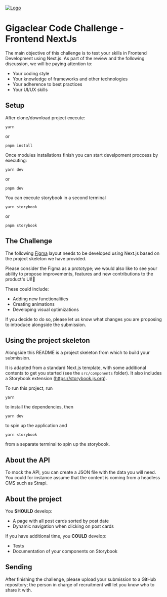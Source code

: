 [![Logo](https://gc-strapi-production.s3.eu-west-2.amazonaws.com/Gigaclear_Core_Logo_Master_RGB_Orange_fc5526ff8b.svg "Logo")](Gigaclear_Logo)

# Gigaclear Code Challenge - Frontend NextJs

The main objective of this challenge is to test your skills in Frontend Development using Next.js. As part of the review and the following discussion, we will be paying attention to:

- Your coding style
- Your knowledge of frameworks and other technologies
- Your adherence to best practices
- Your UI/UX skills

## Setup

After clone/download project execute:

```
yarn
```

or

```
pnpm install
```

Once modules installations finish you can start develpoment proccess by executing:

```
yarn dev
```

or

```
pnpm dev
```

You can execute storybook in a second terminal

```
yarn storybook
```

or

```
pnpm storybook
```

## The Challenge

The following [Figma](https://www.figma.com/file/6Lqq3DipyAvKRaXzHqm7os/gigaclear-frontend-challenge?node-id=0%3A1 "Figma") layout needs to be developed using Next.js based on the project skeleton we have provided.

Please consider the Figma as a prototype; we would also like to see your ability to propose improvements, features and new contributions to the product's UI!💄

These could include:

- Adding new functionalities
- Creating animations
- Developing visual optimizations

If you decide to do so, please let us know what changes you are proposing to introduce alongside the submission.

## Using the project skeleton

Alongside this README is a project skeleton from which to build your submission.

It is adapted from a standard Next.js template, with some additional contents to get you started (see the `src/components` folder). It also includes a Storybook extension (https://storybook.js.org).

To run this project, run

`yarn`

to install the dependencies, then

`yarn dev`

to spin up the application and

`yarn storybook`

from a separate terminal to spin up the storybook.

## About the API

To mock the API, you can create a JSON file with the data you will need. You could for instance assume that the content is coming from a headless CMS such as Strapi.

## About the project

You **SHOULD** develop:

- A page with all post cards sorted by post date
- Dynamic navigation when clicking on post cards

If you have additional time, you **COULD** develop:

- Tests
- Documentation of your components on Storybook

## Sending

After finishing the challenge, please upload your submission to a GitHub repository; the person in charge of recruitment will let you know who to share it with.
